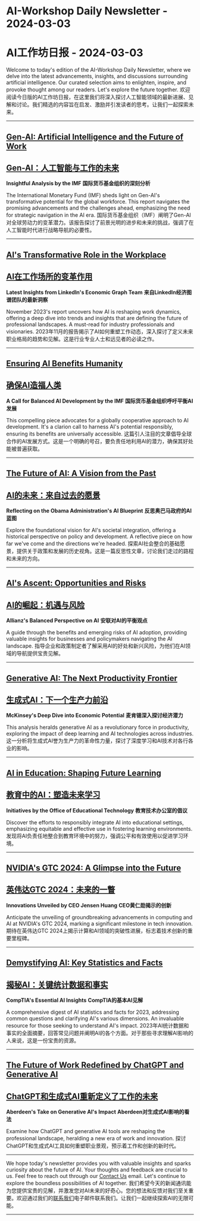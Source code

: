 # AI-Workshop Daily Newsletter - 2024-03-03
# AI工作坊日报 - 2024-03-03

Welcome to today's edition of the AI-Workshop Daily Newsletter, where we delve into the latest advancements, insights, and discussions surrounding artificial intelligence. Our curated selection aims to enlighten, inspire, and provoke thought among our readers. Let's explore the future together.
欢迎阅读今日版的AI工作坊日报，在这里我们将深入探讨人工智能领域的最新进展、见解和讨论。我们精选的内容旨在启发、激励并引发读者的思考。让我们一起探索未来。

---

## [Gen-AI: Artificial Intelligence and the Future of Work](https://www.imf.org/en/Publications/Staff-Discussion-Notes/Issues/2024/01/14/Gen-AI-Artificial-Intelligence-and-the-Future-of-Work-542379)
## [Gen-AI：人工智能与工作的未来](https://www.imf.org/en/Publications/Staff-Discussion-Notes/Issues/2024/01/14/Gen-AI-Artificial-Intelligence-and-the-Future-of-Work-542379)

**Insightful Analysis by the IMF**
**国际货币基金组织的深刻分析**

The International Monetary Fund (IMF) sheds light on Gen-AI's transformative potential for the global workforce. This report navigates the promising advancements and the challenges ahead, emphasizing the need for strategic navigation in the AI era.
国际货币基金组织（IMF）阐明了Gen-AI对全球劳动力的变革潜力。该报告探讨了前景光明的进步和未来的挑战，强调了在人工智能时代进行战略导航的必要性。

---

## [AI's Transformative Role in the Workplace](https://economicgraph.linkedin.com/research/future-of-work-report-ai)
## [AI在工作场所的变革作用](https://economicgraph.linkedin.com/research/future-of-work-report-ai)

**Latest Insights from LinkedIn's Economic Graph Team**
**来自LinkedIn经济图谱团队的最新洞察**

November 2023's report uncovers how AI is reshaping work dynamics, offering a deep dive into trends and insights that are defining the future of professional landscapes. A must-read for industry professionals and visionaries.
2023年11月的报告揭示了AI如何重塑工作动态，深入探讨了定义未来职业格局的趋势和见解。这是行业专业人士和远见者的必读之作。

---

## [Ensuring AI Benefits Humanity](https://www.imf.org/en/Blogs/Articles/2024/01/14/ai-will-transform-the-global-economy-lets-make-sure-it-benefits-humanity)
## [确保AI造福人类](https://www.imf.org/en/Blogs/Articles/2024/01/14/ai-will-transform-the-global-economy-lets-make-sure-it-benefits-humanity)

**A Call for Balanced AI Development by the IMF**
**国际货币基金组织呼吁平衡AI发展**

This compelling piece advocates for a globally cooperative approach to AI development. It's a clarion call to harness AI's potential responsibly, ensuring its benefits are universally accessible.
这篇引人注目的文章倡导全球合作的AI发展方式。这是一个明确的号召，要负责任地利用AI的潜力，确保其好处能被普遍获取。

---

## [The Future of AI: A Vision from the Past](https://obamawhitehouse.archives.gov/blog/2016/10/12/administrations-report-future-artificial-intelligence)
## [AI的未来：来自过去的愿景](https://obamawhitehouse.archives.gov/blog/2016/10/12/administrations-report-future-artificial-intelligence)

**Reflecting on the Obama Administration's AI Blueprint**
**反思奥巴马政府的AI蓝图**

Explore the foundational vision for AI's societal integration, offering a historical perspective on policy and development. A reflective piece on how far we've come and the directions we're headed.
探索AI社会整合的基础愿景，提供关于政策和发展的历史视角。这是一篇反思性文章，讨论我们走过的路程和未来的方向。

---

## [AI's Ascent: Opportunities and Risks](https://commercial.allianz.com/news-and-insights/reports/the-rise-of-artificial-intelligence.html)
## [AI的崛起：机遇与风险](https://commercial.allianz.com/news-and-insights/reports/the-rise-of-artificial-intelligence.html)

**Allianz's Balanced Perspective on AI**
**安联对AI的平衡观点**

A guide through the benefits and emerging risks of AI adoption, providing valuable insights for businesses and policymakers navigating the AI landscape.
指导企业和政策制定者了解采用AI的好处和新兴风险，为他们在AI领域的导航提供宝贵见解。

---

## [Generative AI: The Next Productivity Frontier](https://www.mckinsey.com/capabilities/mckinsey-digital/our-insights/the-economic-potential-of-generative-ai-the-next-productivity-frontier)
## [生成式AI：下一个生产力前沿](https://www.mckinsey.com/capabilities/mckinsey-digital/our-insights/the-economic-potential-of-generative-ai-the-next-productivity-frontier)

**McKinsey's Deep Dive into Economic Potential**
**麦肯锡深入探讨经济潜力**

This analysis heralds generative AI as a revolutionary force in productivity, exploring the impact of deep learning and AI technologies across industries.
这一分析将生成式AI誉为生产力的革命性力量，探讨了深度学习和AI技术对各行各业的影响。

---

## [AI in Education: Shaping Future Learning](https://tech.ed.gov/ai/)
## [教育中的AI：塑造未来学习](https://tech.ed.gov/ai/)

**Initiatives by the Office of Educational Technology**
**教育技术办公室的倡议**

Discover the efforts to responsibly integrate AI into educational settings, emphasizing equitable and effective use in fostering learning environments.
发现将AI负责任地整合到教育环境中的努力，强调公平和有效使用以促进学习环境。

---

## [NVIDIA's GTC 2024: A Glimpse into the Future](https://nvidianews.nvidia.com/news/see-the-future-at-gtc-2024-nvidias-jensen-huang-to-unveil-latest-breakthroughs-in-accelerated-computing-generative-aiand-robotics)
## [英伟达GTC 2024：未来的一瞥](https://nvidianews.nvidia.com/news/see-the-future-at-gtc-2024-nvidias-jensen-huang-to-unveil-latest-breakthroughs-in-accelerated-computing-generative-aiand-robotics)

**Innovations Unveiled by CEO Jensen Huang**
**CEO黄仁勋揭示的创新**

Anticipate the unveiling of groundbreaking advancements in computing and AI at NVIDIA's GTC 2024, marking a significant milestone in tech innovation.
期待在英伟达GTC 2024上揭示计算和AI领域的突破性进展，标志着技术创新的重要里程碑。

---

## [Demystifying AI: Key Statistics and Facts](https://connect.comptia.org/blog/artificial-intelligence-statistics-facts)
## [揭秘AI：关键统计数据和事实](https://connect.comptia.org/blog/artificial-intelligence-statistics-facts)

**CompTIA's Essential AI Insights**
**CompTIA的基本AI见解**

A comprehensive digest of AI statistics and facts for 2023, addressing common questions and clarifying AI's various dimensions. An invaluable resource for those seeking to understand AI's impact.
2023年AI统计数据和事实的全面摘要，回答常见问题并阐明AI的各个方面。对于那些寻求理解AI影响的人来说，这是一份宝贵的资源。

---

## [The Future of Work Redefined by ChatGPT and Generative AI](https://www.aberdeen.com/blog-posts/how-chatgpt-and-generative-ai-will-alter-the-future-of-work/)
## [ChatGPT和生成式AI重新定义了工作的未来](https://www.aberdeen.com/blog-posts/how-chatgpt-and-generative-ai-will-alter-the-future-of-work/)

**Aberdeen's Take on Generative AI's Impact**
**Aberdeen对生成式AI影响的看法**

Examine how ChatGPT and generative AI tools are reshaping the professional landscape, heralding a new era of work and innovation.
探讨ChatGPT和生成式AI工具如何重塑职业景观，预示着工作和创新的新时代。

---

We hope today's newsletter provides you with valuable insights and sparks curiosity about the future of AI. Your thoughts and feedback are crucial to us. Feel free to reach out through our [Contact Us](mailto:ai-workshop-newsletter@devctr.xyz) email. Let's continue to explore the boundless possibilities of AI together.
我们希望今天的新闻通讯能为您提供宝贵的见解，并激发您对AI未来的好奇心。您的想法和反馈对我们至关重要。欢迎通过我们的[联系我们](mailto:ai-workshop-newsletter@devctr.xyz)电子邮件联系我们。让我们一起继续探索AI的无限可能。

---
```